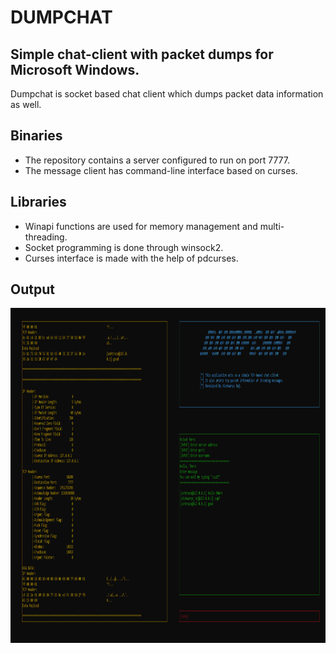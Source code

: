 # DUMPCHAT
## Simple chat-client with packet dumps for Microsoft Windows.

Dumpchat is socket based chat client which dumps packet data information as well.


## Binaries

- The repository contains a server configured to run on port 7777.
- The message client has command-line interface based on curses.

## Libraries

- Winapi functions are used for memory management and multi-threading.
- Socket programming is done through winsock2.
- Curses interface is made with the help of pdcurses.

## Output
<p align="center">
  <kbd>
    <img src="./images/dumpchat_interface.png" width="1012px" height="536px" align="center">
  </kbd>
</p>
